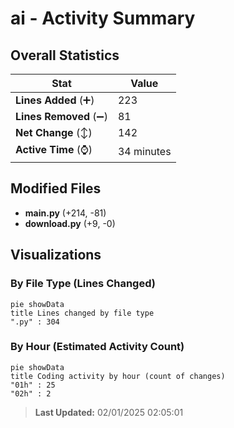 # ai - Activity Summary 

## Overall Statistics

| Stat                   | Value                                                             |
| ---------------------- | ----------------------------------------------------------------- |
| **Lines Added** (➕)   | 223                                          |
| **Lines Removed** (➖) | 81                                        |
| **Net Change** (↕)    | 142                |
| **Active Time** (⌚)   | 34 minutes |


## Modified Files
- **main.py** (+214, -81)
- **download.py** (+9, -0)

## Visualizations

### By File Type (Lines Changed)

```mermaid
pie showData
title Lines changed by file type
".py" : 304
```

### By Hour (Estimated Activity Count)

```mermaid
pie showData
title Coding activity by hour (count of changes)
"01h" : 25
"02h" : 2
```


> **Last Updated:** 02/01/2025 02:05:01